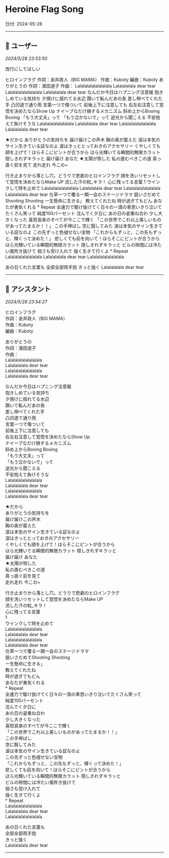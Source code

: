 # Heroine Flag Song

日付: 2024-05-28

---

## 👤 ユーザー
*2024/5/28 23:53:50*

改行にしてほしい

ヒロインフラグ
作詞：金井政人（BIG MAMA）
作曲：Kuboty
編曲：Kuboty
ありがとうの
作詞：濱田道子 作曲：
Lalalalalalalalalala
Lalalalalala dear tear
Lalalalalalalalalala
Lalalalalala dear tear
なんだか今日はハプニング注意報
抱きしめている気持ち
夕焼けに揺れてる水辺
躓いて転んだあの長
差し伸べてくれた手
凸凹道で通り雨
言葉一つで傷ついて
前後上下に注意しても
右左右注意して覚悟を決めたならShow Up
ナイーブなだけ損するメカニズム
斜め上からBooing Booing
「もう大丈夫」って
「もう泣かないで」って
逆光から聞こえる
不安抱えて負けそうな
Lalalalalalalalalala
Lalalalalala dear tear
Lalalalalalalalalala
Lalalalalala dear tear

★だから
ありがとうの気持ちを
届け届けこの声木
胸の奥が震えた
涙は本気のサイン生きている証なのよ
涙はきっととっておきのアクセサリー
くやしくても顔を上げて！ほらそこにピントが合うから
ほら光輝いてる瞬間的無限カラット 隠しきれずキラッと
届け届け あなた
★太陽が照した
私の進むべきこの道
真っ直ぐ前を見て
走れ走れ 今この=

行き止まりから落とし穴。どうりで悲劇のヒロインフラグ
顔を洗いリセットして覚悟を決めたならMake UP
流した汗の粒\_キラ！
心に残ってる言葉
1
ウインクして時を止めて
Lalalalalalalalalala
Lalalalalala dear tear
Lalalalalalalalalala
Lalalalalala dear tear
仕草一つで覆る一期一会のステージドラマ
狙いさだめてShooting Shooting
一生懸命に生きる」
教えてくれたね
時が過ぎてもどん
あなたが勇気くれる
\* Repeat
全速力で駆け抜けてく日々の一滴の車思いきり泣いてたくさん笑って
純度100パーセント
沈んでく夕日に
あの日の姿重ね合わ
少し大きくなった
喜怒哀楽のすべてが今ここで輝く
「この世界でこれ以上美しいものがあってたまるか！！」
この手伸ばし
空に翳してみた
涙は本気のサイン生きている証なのよ
この先ずっと色褪せない宝物
「これからもずっと、この先もずっと、輝くって決めた！」
悲しくても前を向いて！ほらそこにピントが合うから
ほら光輝いている瞬間的無限カラット 隠しきれずキラッと
ビルの隙間には冷たい風吹き抜けて
弱さも受け入れて
強く生きて行くよ
\* Repeat
Lalalalalalalalalala
Lalalalalala dear tear
Lalalalalalalalalala

あの日くれた言葉も
全部全部両手抱
きっと強く
Lalalalalala dear tear

---

## 🤖 アシスタント
*2024/5/28 23:54:27*

ヒロインフラグ  
作詞：金井政人（BIG MAMA）  
作曲：Kuboty  
編曲：Kuboty  

ありがとうの  
作詞：濱田道子  
作曲：  
Lalalalalalalalalala  
Lalalalalala dear tear  
Lalalalalalalalalala  
Lalalalalala dear tear  

なんだか今日はハプニング注意報  
抱きしめている気持ち  
夕焼けに揺れてる水辺  
躓いて転んだあの長  
差し伸べてくれた手  
凸凹道で通り雨  
言葉一つで傷ついて  
前後上下に注意しても  
右左右注意して覚悟を決めたならShow Up  
ナイーブなだけ損するメカニズム  
斜め上からBooing Booing  
「もう大丈夫」って  
「もう泣かないで」って  
逆光から聞こえる  
不安抱えて負けそうな  
Lalalalalalalalalala  
Lalalalalala dear tear  
Lalalalalalalalalala  
Lalalalalala dear tear  

★だから  
ありがとうの気持ちを  
届け届けこの声木  
胸の奥が震えた  
涙は本気のサイン生きている証なのよ  
涙はきっととっておきのアクセサリー  
くやしくても顔を上げて！ほらそこにピントが合うから  
ほら光輝いてる瞬間的無限カラット 隠しきれずキラッと  
届け届け あなた  
★太陽が照した  
私の進むべきこの道  
真っ直ぐ前を見て  
走れ走れ 今この=

行き止まりから落とし穴。どうりで悲劇のヒロインフラグ  
顔を洗いリセットして覚悟を決めたならMake UP  
流した汗の粒\_キラ！  
心に残ってる言葉  
1  
ウインクして時を止めて  
Lalalalalalalalalala  
Lalalalalala dear tear  
Lalalalalalalalalala  
Lalalalalala dear tear  
仕草一つで覆る一期一会のステージドラマ  
狙いさだめてShooting Shooting  
一生懸命に生きる」  
教えてくれたね  
時が過ぎてもどん  
あなたが勇気くれる  
\* Repeat  
全速力で駆け抜けてく日々の一滴の車思いきり泣いてたくさん笑って  
純度100パーセント  
沈んでく夕日に  
あの日の姿重ね合わ  
少し大きくなった  
喜怒哀楽のすべてが今ここで輝く  
「この世界でこれ以上美しいものがあってたまるか！！」  
この手伸ばし  
空に翳してみた  
涙は本気のサイン生きている証なのよ  
この先ずっと色褪せない宝物  
「これからもずっと、この先もずっと、輝くって決めた！」  
悲しくても前を向いて！ほらそこにピントが合うから  
ほら光輝いている瞬間的無限カラット 隠しきれずキラッと  
ビルの隙間には冷たい風吹き抜けて  
弱さも受け入れて  
強く生きて行くよ  
\* Repeat  
Lalalalalalalalalala  
Lalalalalala dear tear  
Lalalalalalalalalala  

あの日くれた言葉も  
全部全部両手抱  
きっと強く  
Lalalalalala dear tear

---
